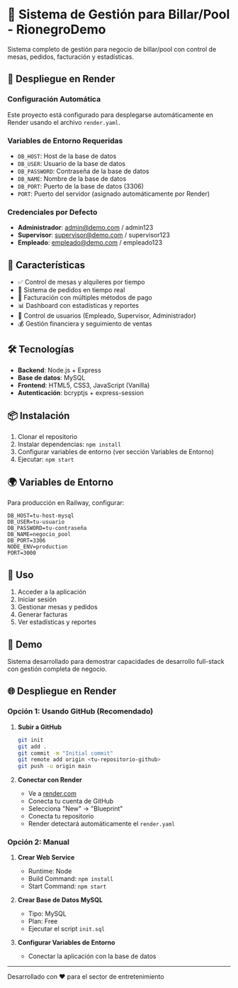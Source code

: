 # 🎱 Sistema de Gestión para Billar/Pool - RionegroDemo

Sistema completo de gestión para negocio de billar/pool con control de mesas, pedidos, facturación y estadísticas.

## 🚀 Despliegue en Render

### Configuración Automática
Este proyecto está configurado para desplegarse automáticamente en Render usando el archivo `render.yaml`.

### Variables de Entorno Requeridas
- `DB_HOST`: Host de la base de datos
- `DB_USER`: Usuario de la base de datos  
- `DB_PASSWORD`: Contraseña de la base de datos
- `DB_NAME`: Nombre de la base de datos
- `DB_PORT`: Puerto de la base de datos (3306)
- `PORT`: Puerto del servidor (asignado automáticamente por Render)

### Credenciales por Defecto
- **Administrador**: admin@demo.com / admin123
- **Supervisor**: supervisor@demo.com / supervisor123  
- **Empleado**: empleado@demo.com / empleado123

## 🚀 Características

- ✅ Control de mesas y alquileres por tiempo
- 🛒 Sistema de pedidos en tiempo real
- 🧾 Facturación con múltiples métodos de pago
- 📊 Dashboard con estadísticas y reportes
- 👥 Control de usuarios (Empleado, Supervisor, Administrador)
- 💰 Gestión financiera y seguimiento de ventas

## 🛠️ Tecnologías

- **Backend**: Node.js + Express
- **Base de datos**: MySQL
- **Frontend**: HTML5, CSS3, JavaScript (Vanilla)
- **Autenticación**: bcryptjs + express-session

## 📦 Instalación

1. Clonar el repositorio
2. Instalar dependencias: `npm install`
3. Configurar variables de entorno (ver sección Variables de Entorno)
4. Ejecutar: `npm start`

## 🌍 Variables de Entorno

Para producción en Railway, configurar:

```
DB_HOST=tu-host-mysql
DB_USER=tu-usuario
DB_PASSWORD=tu-contraseña
DB_NAME=negocio_pool
DB_PORT=3306
NODE_ENV=production
PORT=3000
```

## 📱 Uso

1. Acceder a la aplicación
2. Iniciar sesión
3. Gestionar mesas y pedidos
4. Generar facturas
5. Ver estadísticas y reportes

## 🎯 Demo

Sistema desarrollado para demostrar capacidades de desarrollo full-stack con gestión completa de negocio.

## 🌐 Despliegue en Render

### Opción 1: Usando GitHub (Recomendado)

1. **Subir a GitHub**
   ```bash
   git init
   git add .
   git commit -m "Initial commit"
   git remote add origin <tu-repositorio-github>
   git push -u origin main
   ```

2. **Conectar con Render**
   - Ve a [render.com](https://render.com)
   - Conecta tu cuenta de GitHub
   - Selecciona "New" → "Blueprint"
   - Conecta tu repositorio
   - Render detectará automáticamente el `render.yaml`

### Opción 2: Manual

1. **Crear Web Service**
   - Runtime: Node
   - Build Command: `npm install`
   - Start Command: `npm start`

2. **Crear Base de Datos MySQL**
   - Tipo: MySQL
   - Plan: Free
   - Ejecutar el script `init.sql`

3. **Configurar Variables de Entorno**
   - Conectar la aplicación con la base de datos

---
Desarrollado con ❤️ para el sector de entretenimiento

